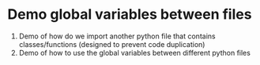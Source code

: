# Demo global variables between files

1. Demo of how do we import another python file that contains classes/functions (designed to prevent code duplication)
2. Demo of how to use the global variables between different python files
